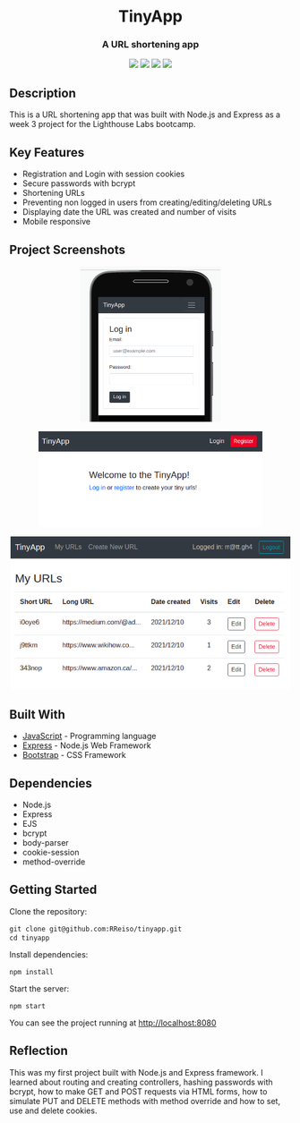 <h1 align="center">
  TinyApp
</h1>
<h3 align="center">A URL shortening app</h3>
<p align="center">
  <img src="https://img.shields.io/badge/made%20by-RReiso-green">
  <img src ="https://img.shields.io/badge/Express-4.17.1-blue">
  <img src="https://img.shields.io/badge/JavaScript-yellow">
  <img src="https://img.shields.io/badge/Bootstrap-4.2.1-blueviolet">
</p>

## Description
This is a URL shortening app that was built with Node.js and Express as a week 3 project for the Lighthouse Labs bootcamp.

## Key Features
* Registration and Login with session cookies
* Secure passwords with bcrypt
* Shortening URLs
* Preventing non logged in users from creating/editing/deleting URLs
* Displaying date the URL was created and number of visits
* Mobile responsive

## Project Screenshots
<p align="center">
  <img src="./docs/login-page.png" width="250">
</p>
<p align="center">
  <img src ="./docs/welcome-page.png" width="400">
</p>
<p align="center">
  <img src ="./docs/urls-page.png" width="500">
</p>

## Built With
* [JavaScript](https://developer.mozilla.org/en-US/docs/Web/JavaScript) - Programming language
* [Express](https://expressjs.com/) - Node.js Web Framework
* [Bootstrap](https://getbootstrap.com/docs/4.2/getting-started/introduction/) - CSS Framework

## Dependencies

*  Node.js
*  Express
*  EJS
*  bcrypt
*  body-parser
*  cookie-session
*  method-override

## Getting Started
Clone the repository:
```
git clone git@github.com:RReiso/tinyapp.git
cd tinyapp
```
Install dependencies:
```
npm install
```
Start the server:
```
npm start
```
You can see the project running at [http://localhost:8080](http://localhost:8080)

## Reflection
This was my first project built with Node.js and Express framework. I learned about routing and creating controllers, hashing passwords with bcrypt, how to make GET and POST requests via HTML forms, how to simulate PUT and DELETE methods with method override and how to set, use and delete cookies.
